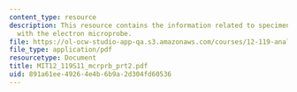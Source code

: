 ```yaml
---
content_type: resource
description: This resource contains the information related to specimen characterization
  with the electron microprobe.
file: https://ol-ocw-studio-app-qa.s3.amazonaws.com/courses/12-119-analytical-techniques-for-studying-environmental-and-geologic-samples-spring-2011/891a61ee49264e4b6b9a2d304fd60536_MIT12_119S11_mcrprb_prt2.pdf
file_type: application/pdf
resourcetype: Document
title: MIT12_119S11_mcrprb_prt2.pdf
uid: 891a61ee-4926-4e4b-6b9a-2d304fd60536
---
```

